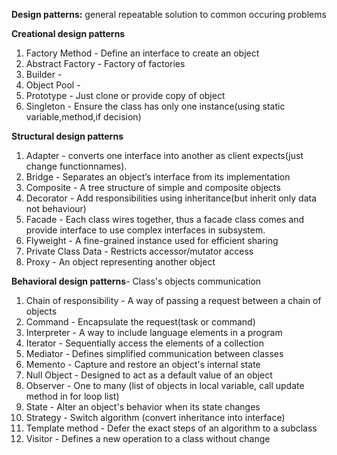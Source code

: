 **Design patterns:** general repeatable solution to common occuring problems


**Creational design patterns**
1. Factory Method - Define an interface to create an object 
2. Abstract Factory - Factory of factories
3. Builder - 
4. Object Pool - 
5. Prototype - Just clone or provide copy of object
6. Singleton - Ensure the class has only one instance(using static variable,method,if decision)

**Structural design patterns**
1. Adapter - converts one interface into another as client expects(just change functionnames).
2. Bridge - Separates an object’s interface from its implementation
3. Composite - A tree structure of simple and composite objects
4. Decorator - Add responsibilities using inheritance(but inherit only data not behaviour)
5. Facade - Each class wires together, thus a facade class comes and provide interface to use complex interfaces in subsystem.
6. Flyweight - A fine-grained instance used for efficient sharing
7. Private Class Data - Restricts accessor/mutator access
8. Proxy - An object representing another object

**Behavioral design patterns**-  Class's objects communication
1. Chain of responsibility - A way of passing a request between a chain of objects
2. Command - Encapsulate the request(task or command) 
3. Interpreter - A way to include language elements in a program
4. Iterator - Sequentially access the elements of a collection
5. Mediator - Defines simplified communication between classes
6. Memento - Capture and restore an object's internal state
7. Null Object - Designed to act as a default value of an object
8. Observer - One to many (list of objects in local variable, call update method in for loop list)
9. State - Alter an object's behavior when its state changes
10. Strategy - Switch algorithm (convert inheritance into interface)
11. Template method - Defer the exact steps of an algorithm to a subclass
12. Visitor - Defines a new operation to a class without change
